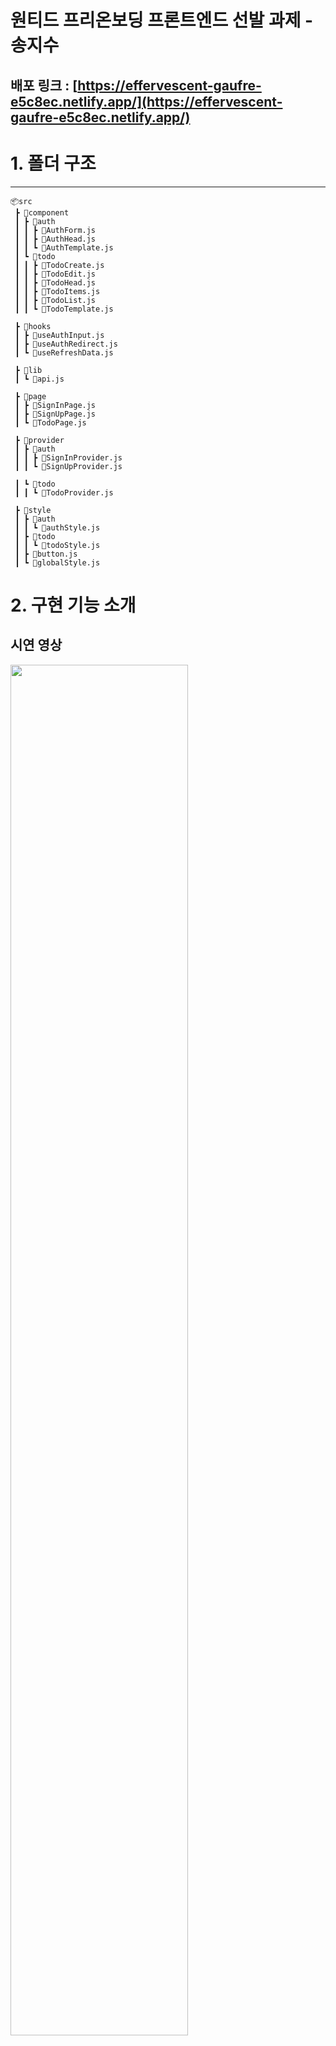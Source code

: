 # 

# **원티드 프리온보딩 프론트엔드 선발 과제 - 송지수**

## 배포 링크 : [https://effervescent-gaufre-e5c8ec.netlify.app/](https://effervescent-gaufre-e5c8ec.netlify.app/)

# 1. 폴더 구조

---

```
📦src
 ┣ 📂component
 ┃ ┣ 📂auth
 ┃ ┃ ┣ 📜AuthForm.js
 ┃ ┃ ┣ 📜AuthHead.js
 ┃ ┃ ┗ 📜AuthTemplate.js
 ┃ ┗ 📂todo
 ┃ ┃ ┣ 📜TodoCreate.js
 ┃ ┃ ┣ 📜TodoEdit.js
 ┃ ┃ ┣ 📜TodoHead.js
 ┃ ┃ ┣ 📜TodoItems.js
 ┃ ┃ ┣ 📜TodoList.js
 ┃ ┃ ┗ 📜TodoTemplate.js

 ┣ 📂hooks
 ┃ ┣ 📜useAuthInput.js
 ┃ ┣ 📜useAuthRedirect.js
 ┃ ┗ 📜useRefreshData.js

 ┣ 📂lib
 ┃ ┗ 📜api.js

 ┣ 📂page
 ┃ ┣ 📜SignInPage.js
 ┃ ┣ 📜SignUpPage.js
 ┃ ┗ 📜TodoPage.js

 ┣ 📂provider
 ┃ ┣ 📂auth
 ┃ ┃ ┣ 📜SignInProvider.js
 ┃ ┃ ┗ 📜SignUpProvider.js

 ┃ ┗ 📂todo
 ┃ ┃ ┗ 📜TodoProvider.js

 ┣ 📂style
 ┃ ┣ 📂auth
 ┃ ┃ ┗ 📜authStyle.js
 ┃ ┣ 📂todo
 ┃ ┃ ┗ 📜todoStyle.js
 ┃ ┣ 📜button.js
 ┃ ┗ 📜globalStyle.js
```

# 2. 구현 기능 소개

## 시연 영상

<img width="75%" src="https://user-images.githubusercontent.com/70136320/233056154-042a7c68-ed68-49af-a9a5-6901b5ff8e05.gif"/>

---

## 로그인 / 회원가입

### ☑️ **Assignment 1 :이메일과 비밀번호의 유효성 검사**

- e-mail : @포함
- pw : 8자 이상 입력
<img width="75%" src="https://user-images.githubusercontent.com/70136320/233055494-b3ce4927-7ec1-46fb-9faf-72afba89a938.gif"/>

### ☑️ **Assignment 2: 회원가입 진행 후 /signin 경로 이동**

### ☑️ **Assignment 3: 로그인 완료 후 /todo 경로 이동**

- 응답받은 JWT를 로컬 스토리지에 저장함

### ☑️ **Assignment 4: 로그인 여부에 따른 리다이렉트 처리**

- 로컬스토리지에 토큰 O & `/signin`  또는 `/signup` 페이지에 접속 >>> `/todo` 경로로 리다이렉트
- 로컬스토리지에 토큰 X & `/todo`페이지에 접속 >>> `/signin` 경로로 리다이렉트로 리다이렉트 하도록 구현함
<img width="75%" src="https://user-images.githubusercontent.com/70136320/233054974-01f91bb9-f1fc-428b-b338-324e52aa1854.gif"/>

## TODO LIST

### ☑️ **Assignment 5: 투두 리스트 목록과 완료 여부 생성**

- 완료 여부: `<input type="checkbox" />` 로 구현
- 투두 리스트: `li` tag로 wrapping함

### ☑️ **Assignment 6: 새로운 TODO를 입력할 수 있는 input과 추가 button**

- 추가 button을 클릭하면 입력 input의 내용이 새로운 TODO로 추가
- TODO를 추가 한 뒤 새로고침을 해도 추가한 TODO가 목록에 그대로 유지하도록 구현
- (추가 구현) 로그아웃 후 재로그인 시 TODO가 목록에 그대로 유지됨


### ☑️ **Assignment 7: 완료 여부를 수정할 수 있는 체크박스**
<img width="75%" src="https://user-images.githubusercontent.com/70136320/233053636-58a66fb6-3e10-4e6f-b409-e215be8e6fd2.gif"/>

### ☑️ **Assignment 8~10: TODO 수정 , 삭제 버튼 및 기능**
<img width="75%" src="https://user-images.githubusercontent.com/70136320/233054307-d20d616d-a0f5-439e-91a3-889ed72120d1.gif"/>


# 3. 프로젝트 설치 및 실행

---

1) 프로젝트 패키지 설치

`npm install`

2) 프로젝트 실행

`npm start`

# 4. 사용 라이브러리

---

react-router-dom, React-Icons ,styled-components, Axios
